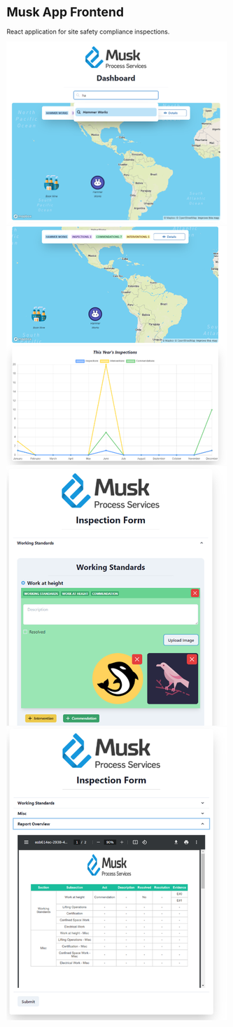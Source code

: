 # Musk App Frontend

React application for site safety compliance inspections. 

![](https://github.com/yli-yasir/musk-app-frontend/blob/master/screenshots/1.png?raw=true)
![](https://github.com/yli-yasir/musk-app-frontend/blob/master/screenshots/2.png?raw=true)
![](https://github.com/yli-yasir/musk-app-frontend/blob/master/screenshots/3.png?raw=true)
![](https://github.com/yli-yasir/musk-app-frontend/blob/master/screenshots/4.png?raw=true)
